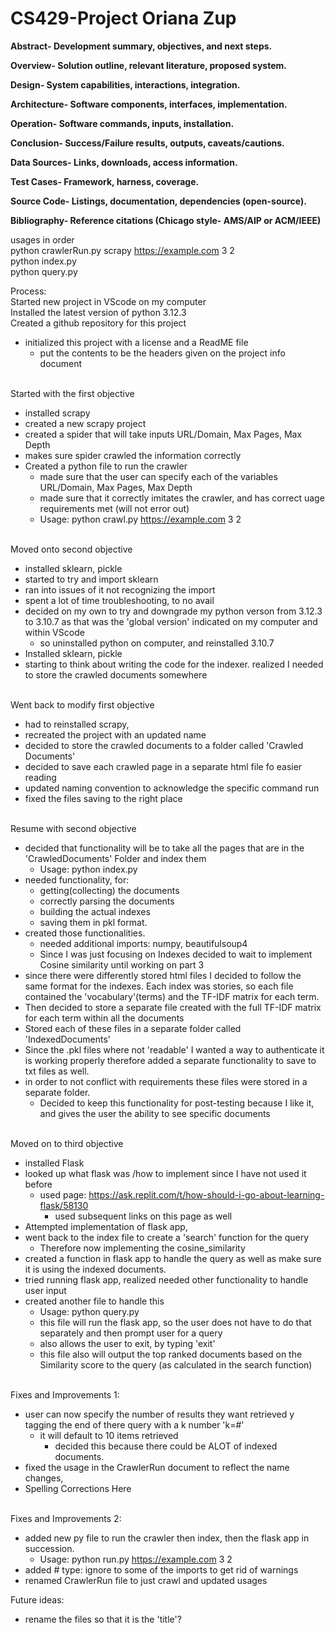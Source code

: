 # CS429-Project Oriana Zup

**Abstract- Development summary, objectives, and next steps.** 

**Overview- Solution outline, relevant literature, proposed system.**

**Design- System capabilities, interactions, integration.** 

**Architecture- Software components, interfaces, implementation.** 

**Operation- Software commands, inputs, installation.** 

**Conclusion- Success/Failure results, outputs, caveats/cautions.** 

**Data Sources- Links, downloads, access information.** 

**Test Cases- Framework, harness, coverage.** 

**Source Code- Listings, documentation, dependencies (open-source).** 

**Bibliography- Reference citations (Chicago style- AMS/AIP or ACM/IEEE)** 

usages in order <br>
python crawlerRun.py scrapy https://example.com 3 2 <br>
python index.py <br>
python query.py <br>

Process: <br>
Started new project in VScode on my computer <br>
Installed the latest version of python 3.12.3 <br>
Created a github repository for this project <br>
- initialized this project with a license and a ReadME file <br>
  - put the contents to be the headers given on the project info document <br> <br>

Started with the first objective <br>
- installed scrapy
- created a new scrapy project <br>
- created a spider that will take inputs URL/Domain, Max Pages, Max Depth <br>
- makes sure spider crawled the information correctly  <br>
- Created a python file to run the crawler <br>
  - made sure that the user can specify each of the variables URL/Domain, Max Pages, Max Depth <br>
  - made sure that it correctly imitates the crawler, and has correct uage requirements met (will not error out)<br>
  - Usage: python crawl.py https://example.com 3 2 <br> <br>
 
Moved onto second objective <br>
- installed sklearn, pickle <br>
- started to try and import sklearn <br>
- ran into issues of it not recognizing the import <br>
- spent a lot of time troubleshooting, to no avail <br>
- decided on my own to try and downgrade my python verson from 3.12.3 to 3.10.7 as that was the 'global version' indicated on my computer and within VScode <br>
  - so uninstalled python on computer, and reinstalled 3.10.7 <br>
- Installed sklearn, pickle <br>
- starting to think about writing the code for the indexer. realized I needed to store the crawled documents somewhere <br> <br>

Went back to modify first objective <br>
- had to reinstalled scrapy, <br>
- recreated the project with an updated name <br>
- decided to store the crawled documents to a folder called 'Crawled Documents' <br>
- decided to save each crawled page in a separate html file fo easier reading <br>
- updated naming convention to acknowledge the specific command run <br>
- fixed the files saving to the right place <br> <br>

Resume with second objective  <br>
- decided that functionality will be to take all the pages that are in the 'CrawledDocuments' Folder and index them <br>
  - Usage: python index.py <br>
- needed functionality, for:  <br>
  - getting(collecting) the documents  <br>
  - correctly parsing the documents  <br>
  - building the actual indexes  <br>
  - saving them in pkl format.  <br>
- created those functionalities.  <br>
  - needed additional imports: numpy, beautifulsoup4
  - Since I was just focusing on Indexes decided to wait to implement Cosine similarity until working on part 3  <br>
- since there were differently stored html files I decided to follow the same format for the indexes. Each index was stories, so each file contained the 'vocabulary'(terms) and the TF-IDF matrix for each term.  <br>
- Then decided to store a separate file created with the full TF-IDF matrix for each term within all the documents  <br>
- Stored each of these files in a separate folder called 'IndexedDocuments'  <br>
- Since the .pkl files where not 'readable' I wanted a way to authenticate it is working properly therefore added a separate functionality to save to txt files as well.  <br>
- in order to not conflict with requirements these files were stored in a separate folder.  <br>
  - Decided to keep this functionality for post-testing because I like it, and gives the user the ability to see specific documents  <br>  <br>
 
Moved on to third objective   <br>
- installed Flask <br>
- looked up what flask was /how to implement since I have not used it before <br>
  - used page: https://ask.replit.com/t/how-should-i-go-about-learning-flask/58130 <br>
    - used subsequent links on this page as well <br>
- Attempted implementation of flask app, <br>
- went back to the index file to create a 'search' function for the query <br>
  - Therefore now implementing the cosine_similarity <br>
- created a function in flask app to handle the query as well as make sure it is using the indexed documents. <br>
- tried running flask app, realized needed other functionality to handle user input <br>
- created another file to handle this <br>
  - Usage: python query.py  <br>
  - this file will run the flask app, so the user does not have to do that separately and then prompt user for a query <br>
  - also allows the user to exit, by typing 'exit' <br>
  - this file also will output the top ranked documents based on the Similarity score to the query (as calculated in the search function) <br> <br>

Fixes and Improvements 1: <br>
- user can now specify the number of results they want retrieved y tagging the end of there query with a k number 'k=#' <br>
  - it will default to 10 items retrieved <br>
    - decided this because there could be ALOT of indexed documents. <br>
- fixed the usage in the CrawlerRun document to reflect the name changes,  <br>
- Spelling Corrections Here <br> <br>

Fixes and Improvements 2: <br>
- added new py file to run the crawler then index, then the flask app in succession.<br>
  - Usage: python run.py https://example.com 3 2 <br>
- added # type: ignore to some of the imports to get rid of warnings<br>
- renamed CrawlerRun file to just crawl and updated usages

Future ideas: <br>
- rename the files so that it is the 'title'? <br>
